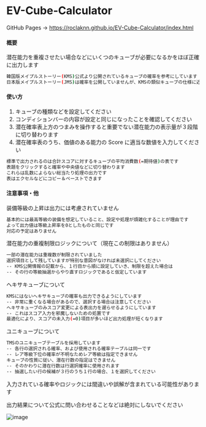 # EV-Cube-Calculator
GitHub Pages -> https://roclaknn.github.io/EV-Cube-Calculator/index.html

#### 概要
潜在能力を重複させたい場合などにいくつのキューブが必要になるかをほぼ正確に出力します<br>
```bash
韓国版メイプルストーリー(KMS)公式より公開されているキューブの確率を参考にしています
日本版メイプルストーリー(JMS)は確率を公開していませんが、KMSの類似キューブの仕様に近いと言われています
```


#### 使い方
1. キューブの種類などを設定してください
2. コンディションバーの内容が設定と同じになったことを確認してください
3. 潜在確率表上方のつまみを操作すると重要でない潜在能力の表示量が３段階に切り替わります
4. 潜在確率表のうち、価値のある能力の Score に適当な数値を入力してください
```bash
標準で出力されるのは合計スコアに対するキューブの平均消費数(=期待値)の表です
表題をクリックすると確率や中央値などに切り替わります
これらは乱数によらない総当たり処理の出力です
表はエクセルなどにコピー＆ペーストできます
```


#### 注意事項・他
装備等級の上昇は出力には考慮されていません
```bash
基本的には最高等級の装備を想定していること、設定や処理が煩雑化することが理由です
よって出力値は等級上昇率を0としたものと同じです
対応の予定はありません
```
潜在能力の重複制限ロジックについて（現在この制限はありません）
```bash
一部の潜在能力は重複数が制限されていました
選択項目として残していますが特別な意図がなければ未選択にしてください
-- KMS公開情報の記載から、１行目から順に設定していき、制限を超えた場合は
-- その行の等級抽選からやり直すロジックであると仮定しています
```
ヘキサキューブについて
```bash
KMSにはないヘキサキューブの確率も出力できるようにしています
-- 非常に重くなる場合があるので、選択する場合は注意してください
ヘキサキューブのみスコア変更による表出力を遅らせるようにしています
-- これはスコア入力を邪魔しないための処置です
最適化により、スコアの未入力(=0)項目が多いほど出力処理が短くなります
```
ユニキューブについて
```bash
TMSのユニキューブテーブルを採用しています
-- 各行の選択される確率、および使用される確率テーブルは同一です
-- レア等級下位の確率が不明なためレア等級は指定できません
キューブの性質に従い、潜在行数の指定はできません
-- そのかわりに潜在行数は行選択確率に使用されます
-- 抽選したい行の候補が３行のうち１行の場合、１を選択してください
```

入力されている確率やロジックには間違いや誤解が含まれている可能性があります<br>

出力結果について公式に問い合わせることなどは絶対にしないでください<br>

![image](https://github.com/roclAknn/EV-Cube-Calculator/assets/80640021/0582402d-a351-4308-a5be-2529d8d0d54d)



